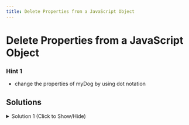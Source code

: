 ```yaml
---
title: Delete Properties from a JavaScript Object
---
```

# Delete Properties from a JavaScript Object

### Hint 1 
* change the properties of myDog by using dot notation

## Solutions

<details><summary>Solution 1 (Click to Show/Hide)</summary>

```javascript
var ourDog = {
  name: "Camper",
  legs: 4,
  tails: 1,
  friends: ["everything!"],
  bark: "bow-wow"
};

delete ourDog.bark;

// Setup
var myDog = {
  name: "Happy Coder",
  legs: 4,
  tails: 1,
  friends: ["freeCodeCamp Campers"],
  bark: "woof"
};

// Only change code below this line.
delete myDog.tails;
```
</details>

